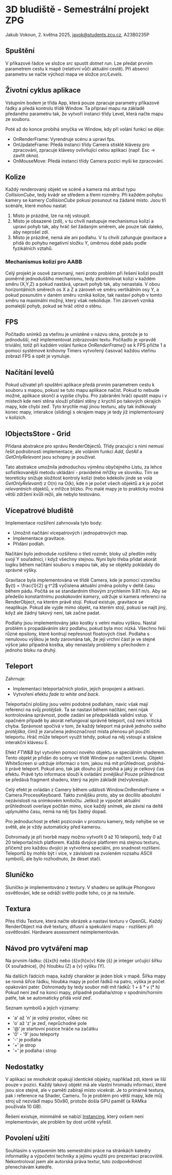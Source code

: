 # 3D bludiště - Semestrální projekt ZPG

Jakub Vokoun, 2. května 2025, javok@students.zcu.cz, A23B0235P

## Spuštění

V příkazové řádce ve složce *src* spustit *dotnet run*.
Lze předat prvním parametrem cestu k mapě (relativní vůči aktuální cestě).
Při absenci parametru se načte výchozí mapa ve složce *src/Levels*.

## Životní cyklus aplikace

Vstupním bodem je třída App, která pouze zpracuje parametry příkazové řádky
a předá kontrolu třídě Window. Ta připraví mapu na základě předaného parametru
tak, že vytvoří instanci třídy Level, která načte mapu ze souboru.

Poté až do konce probíhá smyčka ve Window, kdy při volání funkcí se děje:

- OnRenderFrame: Vyrendruje scénu a upraví fps.
- OnUpdateFrame: Předá instanci třídy Camera stisklé klávesy pro zpracování, zpracuje
klávesy ovlivňující celou aplikaci (např. Esc -> zavřít okno).
- OnMouseMove: Předá instanci třídy Camera pozici myši ke zpracování.

## Kolize

Každý renderovaný objekt ve scéně a kamera má atribut typu *CollisionCube*,
tedy kvádr se středem a třemi rozměry. Při každém pohybu kamery se kamery *CollisionCube*
pokusí posunout na žádané místo. Jsou tři scénáře, které mohou nastat:

1. Místo je prázdné, lze na něj vstoupit.
2. Místo je obsazené (zdí), v tu chvíli nastupuje mechanismus kolizí a upraví
pohyb tak, aby hráč šel žádaným směrem, ale pouze tak daleko, aby neprošel zdí.
3. Místo je prázdné, nemá ale ani podlahu. V tu chvíli zafunguje gravitace a
přidá do pohybu negativní složku Y, úměrnou době pádu podle fyzikálních vztahů.

### Mechanismus kolizí pro AABB

Celý projekt je osově zarovnaný, není proto problém při řešení kolizí použít
poměrně jednoduššího mechanismu, tedy zkontrolovat kolizi v každém směru (X,Y,Z)
a pokud nastává, upravit pohyb tak, aby nenastala.
V obou horizontálních směrech os X a Z a zároveň ve směru vertikálním osy Y,
a pokud posunutím v daném směru vzniká kolize, tak nastaví pohyb v tomto směru
na maximální možný, který však nekoliduje.
Tím zároveň vzniká pomalejší pohyb, pokud se hráč *otírá* o stěnu.

## FPS

Počítadlo snímků za vteřinu je umístěné v názvu okna, protože je to jednodušší,
než implementovat zobrazování textu. Počítadlo je vpravdě triviální, totiž při
každém volání funkce *OnRenderFrame()* se k FPS přičte 1 a pomocí systémové
knihovny Timers vytvořený časovač každou vteřinu zobrazí FPS a opět je vynuluje.

## Načítání levelů

Pokud uživatel při spuštění aplikace předá prvním parametrem cestu k souboru
s mapou, pokusí se tuto mapu aplikace načíst. Pokud to nebude možné, aplikace
skončí a vypíše chybu. Pro zabránění hráči opustit mapu i v místech kde není stěna
slouží přidání stěny z krychlí po takových okrajích mapy, kde chybí zeď. Tyto krychle
mají jinou texturu, aby tak indikovaly konec mapy, interakce (sliding) s okrajem
mapy je tedy již implementovaný v kolizích.

## IObjectsStore - Grid

Přidaná abstrakce pro správu RenderObjectů. Třídy pracující s nimi nemusí řešit
podrobnosti implementace, ale voláním funkcí *Add*, *GetAll* a *GetOnlyRelevant*
jsou schopny je používat.

Tato abstrakce umožnila jednoduchou výměnu obyčejného Listu, za lehce sofistikovanější
metodu ukládání - pravidelné mřížky ve slovníku. Tím se teoreticky snižuje složitost
kontroly kolizí (nebo kdekoliv jinde se volá *GetOnlyRelevant*) z O(n) na O(k), kde
n je počet všech objektů a k je počet *relevantních* objektů, v mřížce blízko.
Pro malé mapy je to prakticky možná větší zdržení kvůli režii, ale nebylo testováno.

## Vícepatrové bludiště

Implementace rozšíření zahrnovala tyto body:

- Umožnit načítání vícepatrových i jednopatrových map.
- Implementace gravitace.
- Přidání podlah.

Načítání bylo jednoduše rozšířeno o třetí rozměr, bloky už předtím měly svojí
Y souřadnici, i když všechny stejnou. Nyní bylo třeba přidat akorát logiku během
načítání souboru s mapou tak, aby se objekty pokládaly do správné výšky.

Gravitace byla implementována ve třídě Camera, kde je pomocí vzorečku
$y(t) = \frac{1}{2} g t^2$
vyčíslena aktuální změna polohy v deltě času během pádu. Počítá se se
standardním tíhovým zrychlením 9.81 m/s.
Aby se předešlo konstantnímu *poskakování kamery*, udržuje si kamera referenci
na RenderObject, na kterém právě stojí. Pokud existuje, gravitace se neaplikuje.
Pokud ale vyjde mimo objekt, na kterém stojí, pokusí se najít jiný, když ale
žádný takový není, tak začne padat.

Podlahy jsou implementovány jako kostky s velmi malou výškou. Nastal problém
s propadáváním skrz podlahu, pokud byla moc nízká. Všechno řeší různé epsilony,
které kontrují nepřesnost floatových čísel. Podlaha s nenulovou výškou je tedy zarovnána
tak, že její vrchní část je ve stejné výšce jako případná kostka, aby nenastaly problémy
s přechodem z jednoho bloku na druhý.

## Teleport

Zahrnuje:

- Implementaci teleportačních plošin, jejich propojení a aktivaci.
- Vytvoření efektu *fade to white and back*.

Teleportační plošiny jsou velmi podobné podlahám, navíc však mají referenci na
svůj *protějšek*. Ta se nastaví během načítání, není nijak kontrolována správnost,
podle zadání se předpokládá validní vstup. V opačném případě by akorát nefungoval
správně teleport, což není kritická chyba. Správnost spočívá v tom, že každý
teleport má právě jednoho svého *protějška*, čímž je zaručena jednoznačnost
místa přenosu při použití teleportu.
Hráč může teleport využít tehdy, pokud na něj vstoupí a stiskne interakční
klávesu E.

Efekt *FTW&B* byl vytvořen pomocí nového objektu se speciálním shaderem. Tento
objekt je přidán do scény ve třídě Window po načtení Levelu.
Objekt WhiteScreen si udržuje informaci o tom, jakou má mít průhlednost,
probíhá-li právě teleport. Pokud ano, tak jak dlouho již probíhá a jaký je
celkový čas efektu. Právě tyto informace slouží k ovládání zvnějšku! Pouze
průhlednost se předává fragment shaderu, který na jejím základě (ne)vykresluje.

Celý efekt je ovládán z Camery během události Window.OnRenderFrame -> Camera.ProcessKeyboard.
Takto zvnějšku proto, aby se docílilo absolutní nezávislosti na snímkovém kmitočtu.
Jelikož je výpočet aktuální průhlednosti overlaye počítán mimo, sice každý snímek,
ale závisí na deltě uplynulého času, nemá na něj fps žádný dopad.

Pro jednoduchost je efekt pozicován v prostoru kamery, tedy nehýbe se ve světě,
ale je vždy automaticky před kamerou.

Dohromady je při tvorbě mapy možno vytvořit 0 až 10 teleportů, tedy
0 až 20 teleportačních platforem. Každá dvojice platforem má stejnou texturu,
přičemž pro každou dvojici je vytvořena speciální, pro snadnost rozlišení.
Teleportů by mohlo být i více, v závislosti na zvoleném rozsahu ASCII symbolů,
ale bylo rozhodnuto, že deset stačí.

## Sluníčko

Sluníčko je implementováno z textury. V shaderu se aplikuje Phongovo osvětlování,
kde se odráží světlo podle toho, co je na textuře.

## Textura

Přes třídu Texture, která načte obrázek a nastaví texturu v OpenGL.
Každý RenderObject má dvě textury, difusní a spekulární mapu - rozlišení
při osvětlování.
Hardware assessment neimplementován.

## Návod pro vytváření map

Na prvním řádku: {š}x{h} nebo {š}x{h}x{v}
Kde {š} je integer určující šířku (X souřadnice), {h} hloubku (Z) a {v} výšku (Y).

Na dalších řádcích mapa, každý charakter je jeden blok v mapě.
Šířka mapy se rovná šířce řádku, hloubka mapy je počet řádků na patro,
výška je počet opakování pater.
Dohromady by tedy soubor měl mít řádků: 1 + š \* v (\* h)
Pokud není zeď na konci mapy, případně podlaha/strop v spodním/horním patře,
tak se automaticky přidá *void* zeď.

Seznam symbolů a jejich významy:

- 'a' až 'n' je volný prostor, vůbec nic
- 'o' až 'z' je zeď, neprůchodné pole
- '@' je startovní pozice hráče na začátku
- '0' - '9' jsou teleporty
- '-' je podlaha
- '+' je strop
- '=' je podlaha i strop

## Nedostatky

V aplikaci se mnohokrát opakují identické objekty, například zdi, které se liší pouze
v pozici. Každý takový objekt má ale vlastní hromadu informací, které jsou sice stejné,
ale v paměti zabírají místo vícekrát. Je to primárně textura, pak i reference na
Shader, Cameru. To je problém pro větší mapy, kde můj stroj už nezvládl mapu 50x80,
protože došla GPU paměť (a RAMka používala 10 GB).

Řešení existuje, minimálně se nabízí [Instancing](https://learnopengl.com/Advanced-OpenGL/Instancing),
který ovšem není implementován, ale problém by dost určitě vyřešil.

## Povolení užití

Souhlasím s vystavením této semestrální práce na stránkách katedry informatiky
a výpočetní techniky a jejímu využití pro prezentaci pracoviště.
Nekontroloval jsem ale autorská práva textur, tuto zodpovědnost přenechávám katedře.
